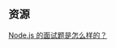 <!--
 * @Author: binbin59 zbin59@163.com
 * @Date: 2022-10-22 18:47:30
 * @LastEditors: binbin59 zbin59@163.com
 * @LastEditTime: 2022-10-22 18:47:47
 * @FilePath: \web\study\front-end\面试\NodeJs\资源.md
 * @Description: 这是默认设置,请设置`customMade`, 打开koroFileHeader查看配置 进行设置: https://github.com/OBKoro1/koro1FileHeader/wiki/%E9%85%8D%E7%BD%AE
-->

## 资源

[Node.js 的面试题是怎么样的？](https://www.zhihu.com/question/24648388)
